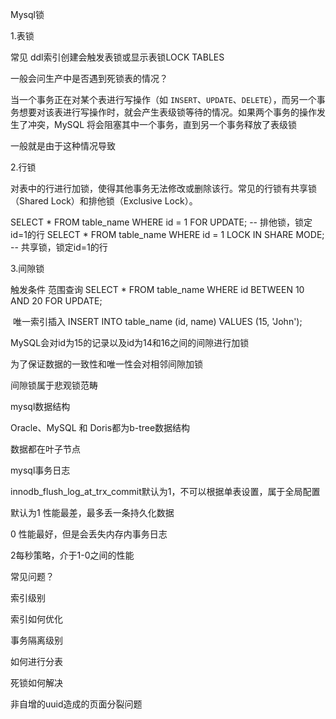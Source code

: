 Mysql锁



1.表锁



常见 ddl索引创建会触发表锁或显示表锁LOCK TABLES



一般会问生产中是否遇到死锁表的情况？

当一个事务正在对某个表进行写操作（如 `INSERT`、`UPDATE`、`DELETE`），而另一个事务想要对该表进行写操作时，就会产生表级锁等待的情况。如果两个事务的操作发生了冲突，MySQL 将会阻塞其中一个事务，直到另一个事务释放了表级锁

一般就是由于这种情况导致



2.行锁

对表中的行进行加锁，使得其他事务无法修改或删除该行。常见的行锁有共享锁（Shared Lock）和排他锁（Exclusive Lock）。

SELECT * FROM table_name WHERE id = 1 FOR UPDATE; -- 排他锁，锁定id=1的行 SELECT * FROM table_name WHERE id = 1 LOCK IN SHARE MODE; -- 共享锁，锁定id=1的行

3.间隙锁

触发条件 范围查询 SELECT * FROM table_name WHERE id BETWEEN 10 AND 20 FOR UPDATE;

​		唯一索引插入 INSERT INTO table_name (id, name) VALUES (15, 'John');

MySQL会对id为15的记录以及id为14和16之间的间隙进行加锁

为了保证数据的一致性和唯一性会对相邻间隙加锁

间隙锁属于悲观锁范畴







mysql数据结构

Oracle、MySQL 和 Doris都为b-tree数据结构

数据都在叶子节点



mysql事务日志

innodb_flush_log_at_trx_commit默认为1，不可以根据单表设置，属于全局配置

默认为1 性能最差，最多丢一条持久化数据

0 性能最好，但是会丢失内存内事务日志

2每秒策略，介于1-0之间的性能





常见问题？

索引级别

索引如何优化

事务隔离级别

如何进行分表

死锁如何解决

非自增的uuid造成的页面分裂问题



